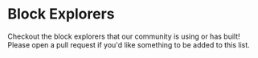 # Block Explorers

Checkout the block explorers that our community is using or has built! Please open a pull request if you'd like something to be added to this list.
